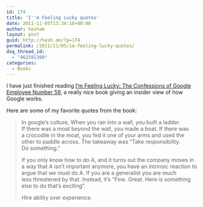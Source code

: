 ```yaml
---
id: 174
title: 'I''m Feeling Lucky quotes'
date: 2011-11-05T13:34:16+00:00
author: hesham
layout: post
guid: http://hesh.am/?p=174
permalink: /2011/11/05/im-feeling-lucky-quotes/
dsq_thread_id:
  - "462591360"
categories:
  - Books
---
```

I have just finished reading [I&#8217;m Feeling Lucky: The Confessions of Google Employee Number 59](http://www.amazon.com/Im-Feeling-Lucky-Confessions-Employee/dp/0547416997), a really nice book giving an insider view of how Google works.

Here are some of my favorite quotes from the book:

> In google&#8217;s culture, When you ran into a wall, you built a ladder. If there was a moat beyond the wall, you made a boat. If there was a crocodile in the moat, you fed it one of your arms and used the other to paddle across. The takeaway was “Take responsibility. Do something.”
> 
> If you only know how to do A, and it turns out the company moves in a way that A isn&#8217;t important anymore, you have an intrinsic reaction to argue that we must do A. If you are a generalist you are much less threatened by that. Instead, it&#8217;s &#8220;Fine. Great. Here is something else to do that&#8217;s exciting&#8221;.
> 
> Hire ability over experience.

